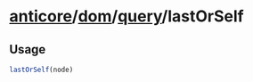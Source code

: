 # [anticore](../../../../../#reference)/[dom](../../#reference)/[query](../#reference)/<a name="reference">lastOrSelf</a>

## Usage

```js
lastOrSelf(node)
```